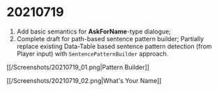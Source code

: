 # 20210719

1. Add basic semantics for **AskForName**-type dialogue;
2. Complete draft for path-based sentence pattern builder; Partially replace existing Data-Table based sentence pattern detection (from Player input) with `SentencePatternBuilder` approach.

[[/Screenshots/20210719_01.png|Pattern Builder]]

[[/Screenshots/20210719_02.png|What's Your Name]]
